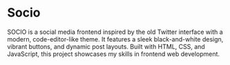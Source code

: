 # Socio
SOCIO is a social media frontend inspired by the old Twitter interface with a modern, code-editor-like theme. It features a sleek black-and-white design, vibrant buttons, and dynamic post layouts. Built with HTML, CSS, and JavaScript, this project showcases my skills in frontend web development.
